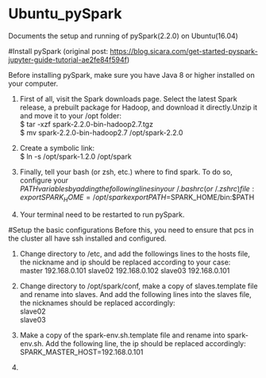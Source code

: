 # Ubuntu_pySpark
Documents the setup and running of pySpark(2.2.0) on Ubuntu(16.04)

#Install pySpark (original post: https://blog.sicara.com/get-started-pyspark-jupyter-guide-tutorial-ae2fe84f594f)

Before installing pySpark, make sure you have Java 8 or higher installed on your computer.
1. First of all, visit the Spark downloads page. Select the latest Spark release, a prebuilt package for Hadoop, and download it directly.Unzip it and move it to your /opt folder:    
$ tar -xzf spark-2.2.0-bin-hadoop2.7.tgz  
$ mv spark-2.2.0-bin-hadoop2.7 /opt/spark-2.2.0  

2. Create a symbolic link:  
$ ln -s /opt/spark-1.2.0 /opt/spark  

3. Finally, tell your bash (or zsh, etc.) where to find spark. To do so, configure your $PATH variables by adding the following lines in your ~/.bashrc (or ~/.zshrc) file:  
export SPARK_HOME=/opt/spark  
export PATH=$SPARK_HOME/bin:$PATH  

4. Your terminal need to be restarted to run pySpark.  

#Setup the basic configurations
Before this, you need to ensure that pcs in the cluster all have ssh installed and configured.

1. Change directory to /etc, and add the followings lines to the hosts file, the nickname and ip should be replaced according to your case:    
master 192.168.0.101
slave02 192.168.0.102
slave03 192.168.0.101

2. Change directory to /opt/spark/conf, make a copy of slaves.template file and rename into slaves. And add the following lines into the slaves file, the nicknames should be replaced accordingly:  
slave02  
slave03  

3. Make a copy of the spark-env.sh.template file and rename into spark-env.sh. Add the following line, the ip should be replaced accordingly:  
SPARK_MASTER_HOST=192.168.0.101  

4. 

